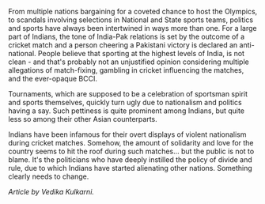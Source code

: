 <!-- TITLE: Sports and Politics -->

From multiple nations bargaining for a coveted chance to host the Olympics, to scandals involving selections in National and State sports teams, politics and sports have always been intertwined in ways more than one. For a large part of Indians, the tone of India-Pak relations is set by the outcome of a cricket match and a person cheering a Pakistani victory is declared an anti-national. People believe that sporting at the highest levels of India, is not clean - and that's probably not an unjustified opinion considering multiple allegations of match-fixing, gambling in cricket influencing the matches, and the ever-opaque BCCI.

Tournaments, which are supposed to be a celebration of sportsman spirit and sports themselves, quickly turn ugly due to nationalism and politics having a say. Such pettiness is quite prominent among Indians, but quite less so among their other Asian counterparts.

Indians have been infamous for their overt displays of violent nationalism during cricket matches. Somehow, the amount of solidarity and love for the country seems to hit the roof during such matches... but the public is not to blame. It's the politicians who have deeply instilled the policy of divide and rule, due to which Indians have started alienating other nations. Something clearly needs to change.

*Article by Vedika Kulkarni.*